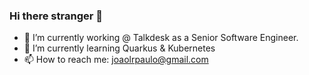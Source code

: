 ### Hi there stranger 👋

- 🔭 I’m currently working @ Talkdesk as a Senior Software Engineer.
- 🌱 I’m currently learning Quarkus & Kubernetes
- 📫 How to reach me: joaolrpaulo@gmail.com
